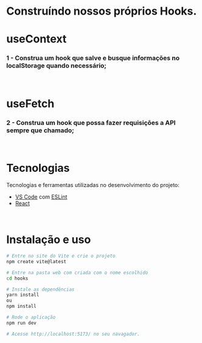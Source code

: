 # **Construíndo nossos próprios Hooks.**

# **useContext**
### 1 - Construa um hook que salve e busque informações no localStorage quando necessário;
<br>

# **useFetch**
### 2 - Construa um hook que possa fazer requisições a API sempre que chamado;
<br>

# Tecnologias

Tecnologias e ferramentas utilizadas no desenvolvimento do projeto:

- [VS Code](https://code.visualstudio.com/) com [ESLint](https://eslint.org/)
- [React](https://pt-br.reactjs.org/)

<br>

# Instalação e uso

```bash
# Entre no site do Vite e crie o projeto
npm create vite@latest

# Entre na pasta web com criada com o nome escolhido
cd hooks

# Instale as dependências
yarn install
ou 
npm install

# Rode o aplicação
npm run dev 

# Acesse http://localhost:5173/ no seu navagador.
```
